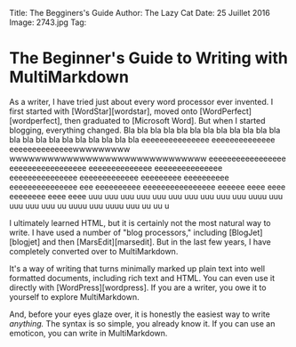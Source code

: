 Title: The Begginers's Guide
Author: The Lazy Cat
Date: 25 Juillet 2016
Image: 2743.jpg
Tag: 

# The Beginner's Guide to Writing with MultiMarkdown

As a writer, I have tried just about every word processor ever invented. I first started with [WordStar][wordstar], moved onto [WordPerfect][wordperfect], then graduated to [Microsoft Word]. But when I started blogging, everything changed. Bla bla bla bla bla bla bla bla bla bla bla bla bla bla bla bla bla bla bla bla bla bla eeeeeeeeeeeeeee eeeeeeeeeeeeee eeeeeeeeeeeeeewwwwwwwww wwwwwwwwwwwwwwwwwwwwwwwwwwwwwww eeeeeeeeeeeeeeeee eeeeeeeeeeeeeeeee eeeeeeeeeeeeee eeeeeeeeeeeeeee eeeeeeeeeeeeeee eeeeeeeeeeeee eeeeeeeee eeeeeeeeee eeeeeeeeeeeeeee eee eeeeeeeeee eeeeeeeeeeeeeeee eeeeee eeee eeee eeeeeeee eeee eeee uuu uuu uuu uuu uuu uuu uuu uuu uuu uuu uuuu uuu uuu uuu uuu uu uuuu uuu uuuu uuu uu uu  u

I ultimately learned HTML, but it is certainly not the most natural way to write. I have used a number of "blog processors," including [BlogJet][blogjet] and then [MarsEdit][marsedit]. But in the last few years, I have completely converted over to MultiMarkdown. 

It's a way of writing that turns minimally marked up plain text into well formatted documents, including rich text and HTML. You can even use it directly with [WordPress][wordpress]. If you are a writer, you owe it to yourself to explore MultiMarkdown. 

And, before your eyes glaze over, it is honestly the easiest way to write *anything.* The syntax is so simple, you already know it. If you can use an emoticon, you can write in MultiMarkdown.
